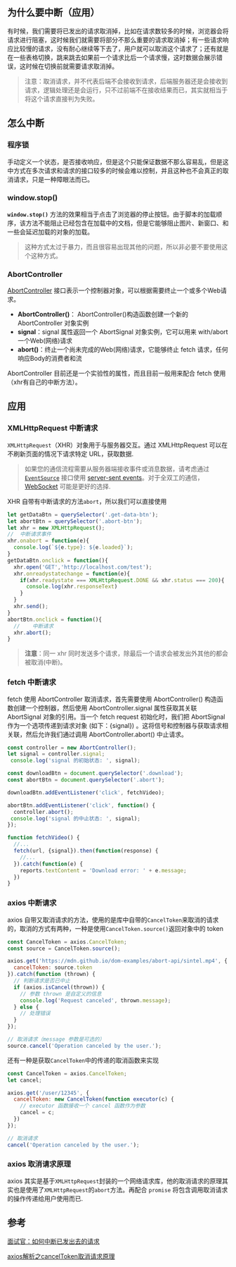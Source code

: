 ## 为什么要中断（应用）

有时候，我们需要将已发出的请求取消掉，比如在请求数较多的时候，浏览器会将请求进行阻塞，这时候我们就需要将部分不那么重要的请求取消掉；有一些请求响应比较慢的请求，没有耐心继续等下去了，用户就可以取消这个请求了；还有就是在一些表格切换，跳来跳去如果前一个请求比后一个请求慢，这时数据会展示错误，这时候在切换前就需要请求取消掉。

> 注意：取消请求，并不代表后端不会接收到请求，后端服务器还是会接收到请求，逻辑处理还是会运行，只不过前端不在接收结果而已，其实就相当于将这个请求直接判为失败。

## 怎么中断

### 程序锁

手动定义一个状态，是否接收响应，但是这个只能保证数据不那么容易乱，但是这中方式在多次请求和请求的接口较多的时候会难以控制，并且这种也不会真正的取消请求，只是一种障眼法而已。

### window.stop()

**`window.stop()`** 方法的效果相当于点击了浏览器的停止按钮。由于脚本的加载顺序，该方法不能阻止已经包含在加载中的文档，但是它能够阻止图片、新窗口、和一些会延迟加载的对象的加载。

> 这种方式太过于暴力，而且很容易出现其他的问题，所以非必要不要使用这个这种方式。

### AbortController

[AbortController](https://developer.mozilla.org/zh-CN/docs/Web/API/AbortController) 接口表示一个控制器对象，可以根据需要终止一个或多个Web请求。

- **AbortController()**： AbortController()构造函数创建一个新的 AbortController 对象实例
- **signal**：signal 属性返回一个 AbortSignal 对象实例，它可以用来 with/abort 一个Web(网络)请求
- **abort()**：终止一个尚未完成的Web(网络)请求，它能够终止 fetch 请求，任何响应Body的消费者和流

AbortController 目前还是一个实验性的属性，而且目前一般用来配合 fetch 使用（xhr有自己的中断方法）。





## 应用

### XMLHttpRequest 中断请求

`XMLHttpRequest`（XHR）对象用于与服务器交互。通过 XMLHttpRequest 可以在不刷新页面的情况下请求特定 URL，获取数据.

> 如果您的通信流程需要从服务器端接收事件或消息数据，请考虑通过 [`EventSource`](https://developer.mozilla.org/zh-CN/docs/Web/API/EventSource) 接口使用 [server-sent events](https://developer.mozilla.org/en-US/docs/Web/API/Server-sent_events)。对于全双工的通信， [WebSocket](https://developer.mozilla.org/en-US/docs/Web/API/WebSockets_API) 可能是更好的选择.

XHR 自带有中断请求的方法`abort`，所以我们可以直接使用

```js
let getDataBtn = querySelector('.get-data-btn');
let abortBtn = querySelector('.abort-btn');
let xhr = new XMLHttpRequest();
//	中断请求事件
xhr.onabort = function(e){
  console.log(`${e.type}: ${e.loaded}`);
}
getDataBtn.onclick = function(){
  xhr.open('GET','http://localhost.com/test');
  xhr.onreadystatechange = function(e){
    if(xhr.readystate === XMLHttpRequest.DONE && xhr.status === 200){
      console.log(xhr.responseText)
    }
  }
  xhr.send();
}
abortBtn.onclick = function(){
  //	中断请求
  xhr.abort();
}
```

> **注意**：同一 xhr 同时发送多个请求，除最后一个请求会被发出外其他的都会被取消(中断)。 



### fetch 中断请求

fetch 使用 AbortController 取消请求，首先需要使用 AbortController() 构造函数创建一个控制器，然后使用 AbortController.signal 属性获取其关联 AbortSignal 对象的引用。当一个 fetch request 初始化时，我们把 AbortSignal 作为一个选项传递到请求对象 (如下：{signal}) 。这将信号和控制器与获取请求相关联，然后允许我们通过调用 AbortController.abort() 中止请求。

```js
const controller = new AbortController();
let signal = controller.signal;
 console.log('signal 的初始状态: ', signal);

const downloadBtn = document.querySelector('.download');
const abortBtn = document.querySelector('.abort');

downloadBtn.addEventListener('click', fetchVideo);

abortBtn.addEventListener('click', function() {
  controller.abort();
 console.log('signal 的中止状态: ', signal);
});

function fetchVideo() {
  //...
  fetch(url, {signal}).then(function(response) {
    //...
  }).catch(function(e) {
    reports.textContent = 'Download error: ' + e.message;
  })
}
```



### axios 中断请求

axios 自带又取消请求的方法，使用的是库中自带的`CancelToken`来取消的请求的，取消的方式有两种，一种是使用`CancelToken.source()`返回对象中的 token

```js
const CancelToken = axios.CancelToken;
const source = CancelToken.source();

axios.get('https://mdn.github.io/dom-examples/abort-api/sintel.mp4', {
  cancelToken: source.token
}).catch(function (thrown) {
  // 判断请求是否已中止
  if (axios.isCancel(thrown)) {
    // 参数 thrown 是自定义的信息
    console.log('Request canceled', thrown.message);
  } else {
    // 处理错误
  }
});

// 取消请求（message 参数是可选的）
source.cancel('Operation canceled by the user.');
```

还有一种是获取`CancelToken`中的传递的取消函数来实现

```js
const CancelToken = axios.CancelToken;
let cancel;

axios.get('/user/12345', {
  cancelToken: new CancelToken(function executor(c) {
    // executor 函数接收一个 cancel 函数作为参数
    cancel = c;
  })
});

// 取消请求
cancel('Operation canceled by the user.');
```



### axios 取消请求原理

axios 其实是基于`XMLHttpRequest`封装的一个网络请求库，他的取消请求的原理其实也是使用了`XMLHttpRequest`的`abort`方法。再配合 `promise` 将包含调用取消请求的操作传递给用户使用而已.



## 参考

[面试官：如何中断已发出去的请求](https://juejin.cn/post/7033906910583586829)

[axios解析之cancelToken取消请求原理](https://juejin.cn/post/7044532592640524324)